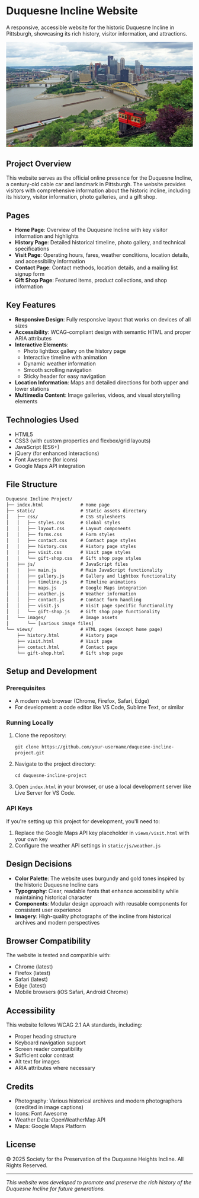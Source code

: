 # Duquesne Incline Website

A responsive, accessible website for the historic Duquesne Incline in Pittsburgh, showcasing its rich history, visitor information, and attractions.

![Duquesne Incline](static/images/Duquesne%20Incline%20Hero%20Photo.jpg)

## Project Overview

This website serves as the official online presence for the Duquesne Incline, a century-old cable car and landmark in Pittsburgh. The website provides visitors with comprehensive information about the historic incline, including its history, visitor information, photo galleries, and a gift shop.

## Pages

- **Home Page**: Overview of the Duquesne Incline with key visitor information and highlights
- **History Page**: Detailed historical timeline, photo gallery, and technical specifications
- **Visit Page**: Operating hours, fares, weather conditions, location details, and accessibility information
- **Contact Page**: Contact methods, location details, and a mailing list signup form
- **Gift Shop Page**: Featured items, product collections, and shop information

## Key Features

- **Responsive Design**: Fully responsive layout that works on devices of all sizes
- **Accessibility**: WCAG-compliant design with semantic HTML and proper ARIA attributes
- **Interactive Elements**:
  - Photo lightbox gallery on the history page
  - Interactive timeline with animation
  - Dynamic weather information
  - Smooth scrolling navigation
  - Sticky header for easy navigation
- **Location Information**: Maps and detailed directions for both upper and lower stations
- **Multimedia Content**: Image galleries, videos, and visual storytelling elements

## Technologies Used

- HTML5
- CSS3 (with custom properties and flexbox/grid layouts)
- JavaScript (ES6+)
- jQuery (for enhanced interactions)
- Font Awesome (for icons)
- Google Maps API integration

## File Structure

```
Duquesne Incline Project/
├── index.html              # Home page
├── static/                 # Static assets directory
│   ├── css/                # CSS stylesheets
│   │   ├── styles.css      # Global styles
│   │   ├── layout.css      # Layout components
│   │   ├── forms.css       # Form styles
│   │   ├── contact.css     # Contact page styles
│   │   ├── history.css     # History page styles
│   │   ├── visit.css       # Visit page styles
│   │   └── gift-shop.css   # Gift shop page styles
│   ├── js/                 # JavaScript files
│   │   ├── main.js         # Main JavaScript functionality
│   │   ├── gallery.js      # Gallery and lightbox functionality
│   │   ├── timeline.js     # Timeline animations
│   │   ├── maps.js         # Google Maps integration
│   │   ├── weather.js      # Weather information
│   │   ├── contact.js      # Contact form handling
│   │   ├── visit.js        # Visit page specific functionality
│   │   └── gift-shop.js    # Gift shop page functionality
│   └── images/             # Image assets
│       └── [various image files]
└── views/                  # HTML pages (except home page)
    ├── history.html        # History page
    ├── visit.html          # Visit page
    ├── contact.html        # Contact page
    └── gift-shop.html      # Gift shop page
```

## Setup and Development

### Prerequisites

- A modern web browser (Chrome, Firefox, Safari, Edge)
- For development: a code editor like VS Code, Sublime Text, or similar

### Running Locally

1. Clone the repository:
   ```
   git clone https://github.com/your-username/duquesne-incline-project.git
   ```

2. Navigate to the project directory:
   ```
   cd duquesne-incline-project
   ```

3. Open `index.html` in your browser, or use a local development server like Live Server for VS Code.

### API Keys

If you're setting up this project for development, you'll need to:

1. Replace the Google Maps API key placeholder in `views/visit.html` with your own key
2. Configure the weather API settings in `static/js/weather.js`

## Design Decisions

- **Color Palette**: The website uses burgundy and gold tones inspired by the historic Duquesne Incline cars
- **Typography**: Clear, readable fonts that enhance accessibility while maintaining historical character
- **Components**: Modular design approach with reusable components for consistent user experience
- **Imagery**: High-quality photographs of the incline from historical archives and modern perspectives

## Browser Compatibility

The website is tested and compatible with:
- Chrome (latest)
- Firefox (latest)
- Safari (latest)
- Edge (latest)
- Mobile browsers (iOS Safari, Android Chrome)

## Accessibility

This website follows WCAG 2.1 AA standards, including:
- Proper heading structure
- Keyboard navigation support
- Screen reader compatibility
- Sufficient color contrast
- Alt text for images
- ARIA attributes where necessary

## Credits

- Photography: Various historical archives and modern photographers (credited in image captions)
- Icons: Font Awesome
- Weather Data: OpenWeatherMap API
- Maps: Google Maps Platform

## License

© 2025 Society for the Preservation of the Duquesne Heights Incline. All Rights Reserved.

---

*This website was developed to promote and preserve the rich history of the Duquesne Incline for future generations.* 